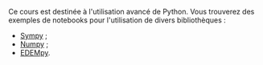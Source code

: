 Ce cours est destinée à l'utilisation avancé de Python.
Vous trouverez des exemples de notebooks pour l'utilisation de divers bibliothèques :
* [Sympy](sympy.ipynb) ;
* [Numpy](numpy.ipynb) ;
* [EDEMpy](edempy/edempy.ipynb).
